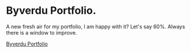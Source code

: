 # Byverdu Portfolio.

A new fresh air for my portfolio, I am happy with it? Let's say 60%. Always there is a window to improve.



[Byverdu Portfolio](http://portfolio.byverdu.es:9090)

